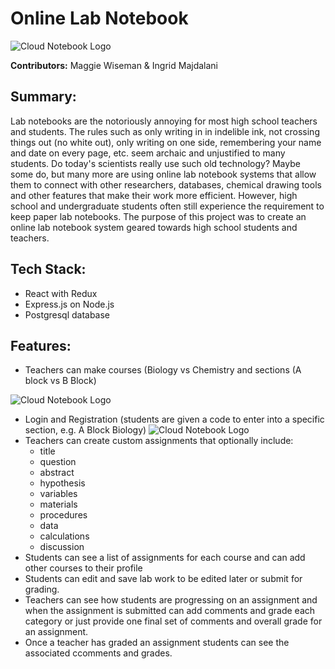 # Online Lab Notebook
![Cloud Notebook Logo](https://raw.githubusercontent.com/maggiewiseman/labnotebook/master/public/images/Cloud_book_logo.png)

**Contributors:** Maggie Wiseman & Ingrid Majdalani

## Summary:
Lab notebooks are the notoriously annoying for most high school teachers and students.  The rules such as only writing in in indelible ink, not crossing things out (no white out), only writing on one side, remembering your name and date on every page, etc. seem archaic and unjustified to many students.  Do today's scientists really use such old technology? Maybe some do, but many more are using online lab notebook systems that allow them to connect with other researchers, databases, chemical drawing tools and other features that make their work more efficient. However, high school and undergraduate students often still experience the requirement to keep paper lab notebooks. The purpose of this project was to create an online lab notebook system geared towards high school students and teachers.

## Tech Stack:
* React with Redux
* Express.js on Node.js
* Postgresql database

## Features:
* Teachers can make courses (Biology vs Chemistry and sections (A block vs B Block)

![Cloud Notebook Logo](https://raw.githubusercontent.com/maggiewiseman/labnotebook/master/assets/screenshots/AddACourseOpen.png)

* Login and Registration (students are given a code to enter into a specific section, e.g. A Block Biology)
![Cloud Notebook Logo](https://raw.githubusercontent.com/maggiewiseman/labnotebook/master/public/images/Cloud_book_logo.png)
* Teachers can create custom assignments that optionally include:
    * title
    * question
    * abstract
    * hypothesis
    * variables
    * materials
    * procedures
    * data
    * calculations
    * discussion
* Students can see a list of assignments for each course and can add other courses to their profile
* Students can edit and save lab work to be edited later or submit for grading.
* Teachers can see how students are progressing on an assignment and when the assignment is submitted can add comments and grade each category or just provide one final set of comments and overall grade for an assignment.
* Once a teacher has graded an assignment students can see the associated ccomments and grades.
